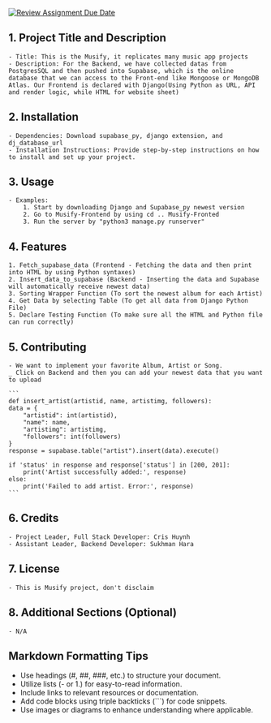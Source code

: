 [![Review Assignment Due Date](https://classroom.github.com/assets/deadline-readme-button-24ddc0f5d75046c5622901739e7c5dd533143b0c8e959d652212380cedb1ea36.svg)](https://classroom.github.com/a/545oUMxH)

## 1. Project Title and Description
    - Title: This is the Musify, it replicates many music app projects
    - Description: For the Backend, we have collected datas from PostgresSQL and then pushed into Supabase, which is the online database that we can access to the Front-end like Mongoose or MongoDB Atlas. Our Frontend is declared with Django(Using Python as URL, API and render logic, while HTML for website sheet)
## 2. Installation
    - Dependencies: Download supabase_py, django extension, and dj_database_url
    - Installation Instructions: Provide step-by-step instructions on how to install and set up your project.
## 3. Usage
    - Examples: 
        1. Start by downloading Django and Supabase_py newest version
        2. Go to Musify-Frontend by using cd .. Musify-Fronted
        3. Run the server by "python3 manage.py runserver"
## 4. Features
    1. Fetch_supabase_data (Frontend - Fetching the data and then print into HTML by using Python syntaxes)
    2. Insert_data_to_supabase (Backend - Inserting the data and Supabase will automatically receive newest data)
    3. Sorting Wrapper Function (To sort the newest album for each Artist)
    4. Get Data by selecting Table (To get all data from Django Python File)
    5. Declare Testing Function (To make sure all the HTML and Python file can run correctly)
## 5. Contributing
    - We want to implement your favorite Album, Artist or Song. 
    _ Click on Backend and then you can add your newest data that you want to upload
    
    ```
    def insert_artist(artistid, name, artistimg, followers):
    data = {
        "artistid": int(artistid),
        "name": name,
        "artistimg": artistimg, 
        "followers": int(followers)
    }
    response = supabase.table("artist").insert(data).execute()  

    if 'status' in response and response['status'] in [200, 201]:
        print('Artist successfully added:', response)
    else:
        print('Failed to add artist. Error:', response)
    ```
        
## 6. Credits
    - Project Leader, Full Stack Developer: Cris Huynh
    - Assistant Leader, Backend Developer: Sukhman Hara
## 7. License
    - This is Musify project, don't disclaim 
## 8. Additional Sections (Optional)
    - N/A

## Markdown Formatting Tips
  - Use headings (#, ##, ###, etc.) to structure your document.
  - Utilize lists (- or 1.) for easy-to-read information.
  - Include links to relevant resources or documentation.
  - Add code blocks using triple backticks (```) for code snippets.
  - Use images or diagrams to enhance understanding where applicable.
